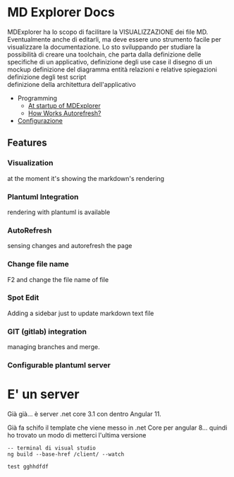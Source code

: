 # MD Explorer Docs
MDExplorer ha lo scopo di facilitare la VISUALIZZAZIONE dei file MD.
Eventualmente anche di editarli, ma deve essere uno strumento facile per visualizzare 
la documentazione. Lo sto sviluppando per studiare la possibilità di creare una
toolchain, che parta dalla 
definizione delle  specifiche di un applicativo,
definizione degli use case
il disegno di un mockup
definizione del diagramma  entità relazioni e relative spiegazioni
definizione degli test script  
definizione della architettura dell'applicativo 

* Programming
	* [At startup of MDExplorer](Programming/MDExplorer.Service/startup.md) 
	* [How Works Autorefresh?](Programming/MDExplorer.Service/HowWorksAutoRefresh.md)
* [Configurazione](ServerConfiguration\plantuml.md)
## Features 	  
### Visualization  
at the moment it's showing the markdown's rendering
### Plantuml Integration
rendering with plantuml is available
### AutoRefresh  
sensing changes and autorefresh the page
### Change file name
F2 and change the file name of file
### Spot Edit 
Adding a sidebar just to update markdown text file
### GIT (gitlab) integration
managing branches and merge.
### Configurable plantuml server

   
# E' un server 

Già già... è server .net core 3.1 con dentro Angular 11.

Già fa schifo il template che viene messo in .net Core per angular 8... quindi ho trovato un modo di metterci l'ultima versione

```Code
-- terminal di visual studio
ng build --base-href /client/ --watch

test gghhdfdf

```
